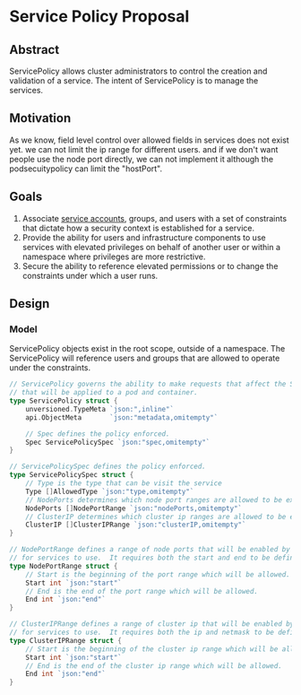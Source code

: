 # Service Policy Proposal

## Abstract

ServicePolicy allows cluster administrators to control the creation and validation of a service.
The intent of ServicePolicy is to manage the services.

## Motivation

As we know, field level control over allowed fields in services does not exist yet. we can not limit
the ip range for different users. and if we don't want people use the node port directly, we can not
implement it although the podsecuitypolicy can limit the "hostPort".

## Goals

1.  Associate [service accounts](../design-proposals/service_accounts.md), groups, and users with
a set of constraints that dictate how a security context is established for a service.
1.  Provide the ability for users and infrastructure components to use services with elevated privileges
on behalf of another user or within a namespace where privileges are more restrictive.
1.  Secure the ability to reference elevated permissions or to change the constraints under which
a user runs.

## Design

### Model

ServicePolicy objects exist in the root scope, outside of a namespace. The ServicePolicy will reference
users and groups that are allowed to operate under the constraints.

```go
// ServicePolicy governs the ability to make requests that affect the SecurityContext
// that will be applied to a pod and container.
type ServicePolicy struct {
	unversioned.TypeMeta `json:",inline"`
	api.ObjectMeta       `json:"metadata,omitempty"`

	// Spec defines the policy enforced.
	Spec ServicePolicySpec `json:"spec,omitempty"`
}

// ServicePolicySpec defines the policy enforced.
type ServicePolicySpec struct {
	// Type is the type that can be visit the service
	Type []AllowedType `json:"type,omitempty"`
	// NodePorts determines which node port ranges are allowed to be exposed.
	NodePorts []NodePortRange `json:"nodePorts,omitempty"`
	// ClusterIP determines which cluster ip ranges are allowed to be exposed.
	ClusterIP []ClusterIPRange `json:"clusterIP,omitempty"`
}

// NodePortRange defines a range of node ports that will be enabled by a policy
// for services to use.  It requires both the start and end to be defined.
type NodePortRange struct {
	// Start is the beginning of the port range which will be allowed.
	Start int `json:"start"`
	// End is the end of the port range which will be allowed.
	End int `json:"end"`
}

// ClusterIPRange defines a range of cluster ip that will be enabled by a policy
// for services to use.  It requires both the ip and netmask to be defined.
type ClusterIPRange struct {
	// Start is the beginning of the cluster ip range which will be allowed.
	Start int `json:"start"`
	// End is the end of the cluster ip range which will be allowed.
	End int `json:"end"`
}
```
